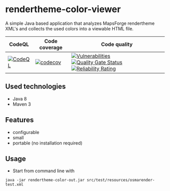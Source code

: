 # rendertheme-color-viewer
A simple Java based application that analyzes MapsForge rendertheme XML's and collects the used colors into a viewable HTML file.

| CodeQL      | Code coverage    | Code quality    |
| ----------- | ---------------- | --------------- |
| [![CodeQL](https://github.com/peter-szrnka/rendertheme-color-viewer/actions/workflows/codeql-analysis.yml/badge.svg)](https://github.com/szrnka-peter/rendertheme-color-viewer/actions/workflows/codeql-analysis.yml) | [![codecov](https://codecov.io/gh/peter-szrnka/rendertheme-color-viewer/branch/main/graph/badge.svg)](https://codecov.io/gh/szrnka-peter/rendertheme-color-viewer) | [![Vulnerabilities](https://sonarcloud.io/api/project_badges/measure?project=peter-szrnka_rendertheme-color-viewer&metric=vulnerabilities)](https://sonarcloud.io/summary/new_code?id=peter-szrnka_rendertheme-color-viewer) [![Quality Gate Status](https://sonarcloud.io/api/project_badges/measure?project=peter-szrnka_rendertheme-color-viewer&metric=alert_status)](https://sonarcloud.io/summary/new_code?id=peter-szrnka_rendertheme-color-viewer) [![Reliability Rating](https://sonarcloud.io/api/project_badges/measure?project=peter-szrnka_rendertheme-color-viewer&metric=reliability_rating)](https://sonarcloud.io/summary/new_code?id=peter-szrnka_rendertheme-color-viewer) |

## Used technologies
- Java 8
- Maven 3

## Features
- configurable
- small
- portable (no installation required)

## Usage
- Start from command line with
```
java -jar rendertheme-color-out.jar src/test/resources/osmarender-test.xml
```

